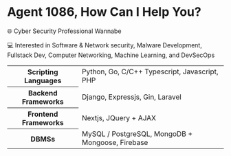# Agent 1086, How Can I Help You?

🌐 Cyber Security Professional Wannabe

💻 Interested in Software & Network security, Malware Development, Fullstack Dev, Computer Networking, Machine Learning, and DevSecOps

<table>
  <tbody>
    <tr>
      <th>Scripting Languages</th> 
      <td>Python, Go, C/C++ Typescript, Javascript, PHP</td>
    </tr>
    <tr>
      <th>Backend Frameworks</th>
      <td>Django, Expressjs, Gin, Laravel</td>
    </tr>
    <tr>
      <th>Frontend Frameworks</th>
      <td>Nextjs, JQuery + AJAX</td>
    </tr>
    <tr>
      <th>DBMSs</th>
      <td>MySQL / PostgreSQL, MongoDB + Mongoose, Firebase</td>
    </tr>
  </tbody>
</table>
<!-- <img src="https://wakatime.com/share/@e08f8b14-02a9-4fc3-a997-6be14dbaff15/4d9e12b2-a20f-40ef-b02f-ae61275d2cc2.svg" width="400" /> -->
